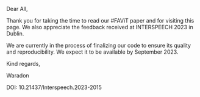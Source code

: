 Dear All,

Thank you for taking the time to read our #FAViT paper and for visiting this page. We also appreciate the feedback received at INTERSPEECH 2023 in Dublin.

We are currently in the process of finalizing our code to ensure its quality and reproducibility. We expect it to be available by September 2023.

Kind regards,

Waradon

DOI: 10.21437/Interspeech.2023-2015
